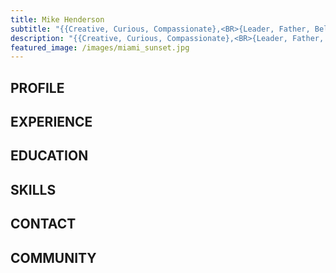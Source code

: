 ```yaml
---
title: Mike Henderson
subtitle: "{{Creative, Curious, Compassionate},<BR>{Leader, Father, Believer},<BR>{Coder, Data Gentleman, Swell Bayesian}}"
description: "{{Creative, Curious, Compassionate},<BR>{Leader, Father, Believer},<BR>{Coder, Data Gentleman, Swell Bayesian}}"
featured_image: /images/miami_sunset.jpg
---
```


## PROFILE

## EXPERIENCE

## EDUCATION

## SKILLS

## CONTACT

## COMMUNITY
